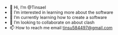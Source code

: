 - 👋 Hi, I’m @Tinsael
- 👀 I’m interested in learning more about the software 
- 🌱 I’m currently learning how to create a software 
- 💞️ I’m looking to collaborate on about clash
- 📫 How to reach me email tinsu584497@gmail.com

<!---
Tinsael/Tinsael is a ✨ special ✨ repository because its `README.md` (this file) appears on your GitHub profile.
You can click the Preview link to take a look at your changes.
--->
